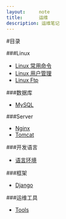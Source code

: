 ```yaml
---
layout:     note
title:      运维
description: 运维笔记
---
```



#目录

###Linux

+ [Linux 常用命令](./ops-linux.html)
+ [Linux 用户管理](./ops-linux-user.html)
+ [Linux Ftp](./ops-linux-ftp.html)

###数据库

+ [MySQL ](./ops-mysql.html)


###Server

+ [Nginx](./ops-nginx.html)
+ [Tomcat](./ops-tomcat.html)

###开发语言

+ [语言环境](./ops-language.html)

###框架

+ [Django](./ops-django.html)


###运维工具

+ [Tools](./ops-tools.html)

    
